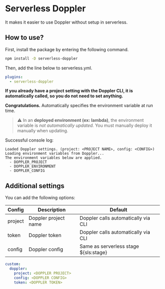# Serverless Doppler

It makes it easier to use Doppler without setup in serverless.

## How to use?

First, install the package by entering the following command.

```sh
npm install -D serverless-doppler
```

Then, add the line below to serverless.yml.

```yml
plugins:
  - serverless-doppler
```

**If you already have a project setting with the Doppler CLI, it is automatically called, so you do not need to set anything.**

**Congratulations.** Automatically specifies the environment variable at run time.

> ⚠️ In an **deployed environment (ex: lambda)**, the environment variable is _not automatically updated._ You must manually deploy it manually when updating.

Successful console log:

```
Loaded Doppler settings. (project: <PROJECT NAME>, config: <CONFIG>)
Loading environment variables from Doppler...
The environment variables below are applied.
  - DOPPLER_PROJECT
  - DOPPLER_ENVIRONMENT
  - DOPPLER_CONFIG
```

## Additional settings

You can add the following options:

| Config  | Description          | Default                               |
| ------- | -------------------- | ------------------------------------- |
| project | Doppler project name | Doppler calls automatically via CLI   |
| token   | Doppler token        | Doppler calls automatically via CLI   |
| config  | Doppler config       | Same as serverless stage ${sls:stage} |

```yaml
custom:
  doppler:
    project: <DOPPLER PROJECT>
    config: <DOPPLER CONFIG>
    token: <DOPPLER TOKEN>
```
